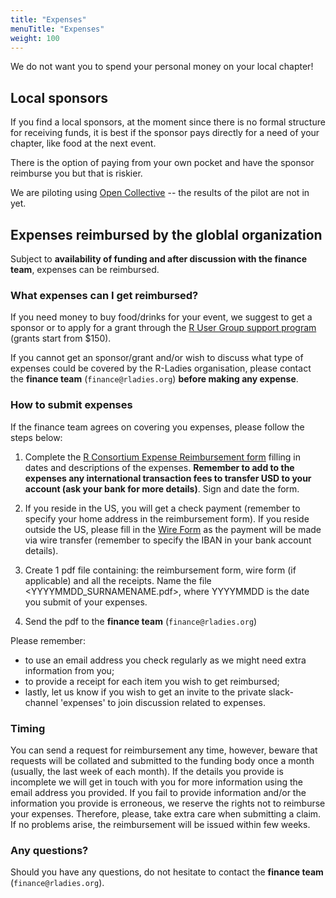 ```yaml
---
title: "Expenses"
menuTitle: "Expenses"
weight: 100
---
```


We do not want you to spend your personal money on your local chapter!

## Local sponsors

If you find a local sponsors, at the moment since there is no formal structure for receiving funds, it is best if the sponsor pays directly for a need of your chapter, like food at the next event.

There is the option of paying from your own pocket and have the sponsor reimburse you but that is riskier.

We are piloting using [Open Collective](https://opencollective.com/) -- the results of the pilot are not in yet. 

## Expenses reimbursed by the globlal organization

Subject to **availability of funding and after discussion with the finance team**, expenses can be reimbursed.

### What expenses can I get reimbursed?

If you need money to buy food/drinks for your event, we suggest to get a sponsor or to apply for a grant through the [R User Group support program](https://www.r-consortium.org/projects/r-user-group-support-program) (grants start from $150).

If you cannot get an sponsor/grant and/or wish to discuss what type of expenses could be covered by the R-Ladies organisation, please contact the **finance team** (`finance@rladies.org`) **before making any expense**.

### How to submit expenses

If the finance team agrees on covering you expenses, please follow the steps below:

1. Complete the [R Consortium Expense Reimbursement form](R_Consortium_Expense_Reimbursement_Template.xls) filling in dates and descriptions of the expenses. **Remember to add to the expenses any international transaction fees to transfer USD to your account (ask your bank for more details)**. Sign and date the form.

2. If you reside in the US, you will get a check payment (remember to specify your home address in the reimbursement form). If you reside outside the US, please fill in the [Wire Form](LF_Wire_Instructions.pdf) as the payment will be made via wire transfer (remember to specify the IBAN in your bank account details).

3. Create 1 pdf file containing: the reimbursement form, wire form (if applicable) and all the receipts. Name the file <YYYYMMDD_SURNAMENAME.pdf>, where YYYYMMDD is the date you submit of your expenses.

4. Send the pdf to the **finance team** (`finance@rladies.org`)

Please remember:

- to use an email address you check regularly as we might need extra information from you;
- to provide a receipt for each item you wish to get reimbursed;
- lastly, let us know if you wish to get an invite to the private slack-channel 'expenses' to join discussion related to expenses.

### Timing

You can send a request for reimbursement any time, however, beware that requests will be collated and submitted to the funding body once a month (usually, the last week of each month).
If the details you provide is incomplete we will get in touch with you for more information using the email address you provided. If you fail to provide information and/or the information you provide is erroneous, we reserve the rights not to reimburse your expenses. Therefore, please, take extra care when submitting a claim.
If no problems arise, the reimbursement will be issued within few weeks.

### Any questions?

Should you have any questions, do not hesitate to contact the **finance team** (`finance@rladies.org`). 
